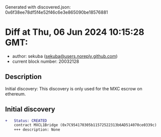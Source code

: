 Generated with discovered.json: 0x6f38ee78df5f4e52f46c6e3e865090be18576881

# Diff at Thu, 06 Jun 2024 10:15:28 GMT:

- author: sekuba (<sekuba@users.noreply.github.com>)
- current block number: 20032128

## Description

Initial discovery: This discovery is only used for the MXC escrow on ethereum.

## Initial discovery

```diff
+   Status: CREATED
    contract MXCL1Bridge (0x7C954170305b11572522313b6AD514070ce0339c)
    +++ description: None
```
